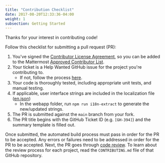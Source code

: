 ```yaml
---
title: "Contribution Checklist"
date: 2017-08-20T12:33:36-04:00
weight: 1
subsection: Getting Started
---
```


Thanks for your interest in contributing code!

<!-- Come join our [Contributors community channel](https://community.mattermost.com/core/channels/tickets) on the community server, where you can discuss questions with community members and the Mattergoals core team. -->

<!-- To help with translations, [see the localization process](https://docs.mattermost.com/developer/localization.html). -->

Follow this checklist for submitting a pull request (PR):

1. You've signed the [Contributor License Agreement](http://www.mattermost.org/mattermost-contributor-agreement/), so you can be added to the Mattermost [Approved Contributor List](https://docs.google.com/spreadsheets/d/1NTCeG-iL_VS9bFqtmHSfwETo5f-8MQ7oMDE5IUYJi_Y/pubhtml?gid=0&single=true).
2. Your ticket is a Help Wanted GitHub issue for the project you're contributing to.
    - If not, follow the process [here](/contribute/getting-started/contributions-without-ticket).
3. Your code is thoroughly tested, including appropriate unit tests, and manual testing.
4. If applicable, user interface strings are included in the localization file ([en.json](https://github.com/mattermost/mattermost-octo-tasks/blob/main/webapp/i18n/en.json))
    - In the webapp folder, run `npm run i18n-extract` to generate the new/updated strings.
5. The PR is submitted against the `main` branch from your fork.
6. The PR title begins with the GitHub Ticket ID (e.g. `[GH-394]`) and the summary template is filled out.

Once submitted, the automated build process must pass in order for the PR to be accepted. Any errors or failures need to be addressed in order for the PR to be accepted. Next, the PR goes through [code review](../code-review/). To learn about the review process for each project, read the `CONTRIBUTING.md` file of that GitHub repository.

<!-- That's all! If you have any feedback about this checklist, let us know in the [Contributors channel](https://community.mattermost.com/core/channels/tickets). -->
